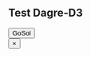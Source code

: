 ## Test Dagre-D3

<input id="show_gosol" type="button" value="GoSol" onclick="switchDisplay('gosol_canvas');tryDraw();" />

<div id="gosol_canvas">
  <input id="hide_gosol" type="button" value="×" onclick="undoDisplay('gosol_canvas');" />
  <div>
    <div id="debugInfo"></div>
    <div id="output">
      <svg width="800" height="600">
        <g></g>
      </svg>
    </div>
  </div>
</div>

<script id="dot_code" type="text/graphviz">
digraph {
  a -> b;
}
</script>

<script type="text/javascript" src="../leo/d3.min.js"></script>
<script type="text/javascript" src="../leo/graphlib-dot.js"></script>
<script type="text/javascript" src="../leo/dagre-d3.min.js"></script>
<script type="text/javascript" src="../leo/dagre_utils.js"></script>
<script type="text/javascript" src="../leo/gosol_node_actions.js"></script>